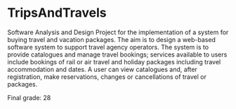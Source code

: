 # TripsAndTravels
Software Analysis and Design Project for the implementation of a system for buying travel and vacation packages.
The aim is to design a web-based software system to support travel agency operators.
The system is to provide catalogues and manage travel bookings; services available to users include bookings of rail or air travel and holiday packages including travel accommodation and dates. A user can view catalogues and, after registration, make reservations, changes or cancellations of travel or packages.

Final grade: 28
